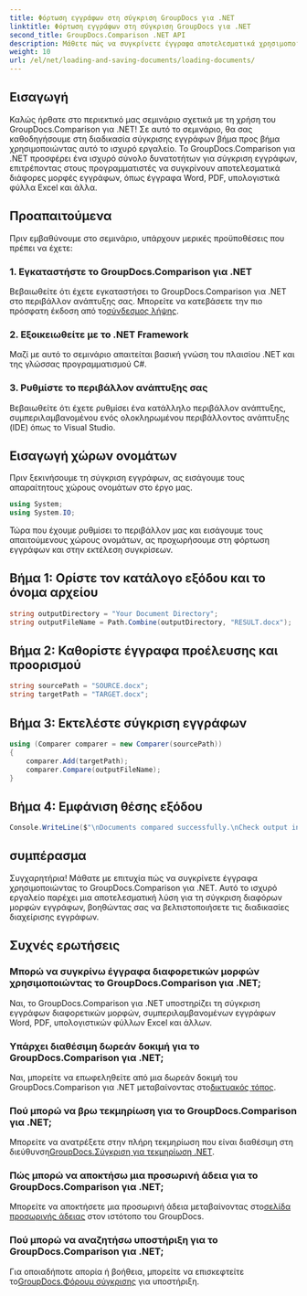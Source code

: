 ```yaml
---
title: Φόρτωση εγγράφων στη σύγκριση GroupDocs για .NET
linktitle: Φόρτωση εγγράφων στη σύγκριση GroupDocs για .NET
second_title: GroupDocs.Comparison .NET API
description: Μάθετε πώς να συγκρίνετε έγγραφα αποτελεσματικά χρησιμοποιώντας το GroupDocs.Comparison για .NET. Βελτιώστε τις διαδικασίες διαχείρισης εγγράφων σας.
weight: 10
url: /el/net/loading-and-saving-documents/loading-documents/
---
```

## Εισαγωγή
Καλώς ήρθατε στο περιεκτικό μας σεμινάριο σχετικά με τη χρήση του GroupDocs.Comparison για .NET! Σε αυτό το σεμινάριο, θα σας καθοδηγήσουμε στη διαδικασία σύγκρισης εγγράφων βήμα προς βήμα χρησιμοποιώντας αυτό το ισχυρό εργαλείο. Το GroupDocs.Comparison για .NET προσφέρει ένα ισχυρό σύνολο δυνατοτήτων για σύγκριση εγγράφων, επιτρέποντας στους προγραμματιστές να συγκρίνουν αποτελεσματικά διάφορες μορφές εγγράφων, όπως έγγραφα Word, PDF, υπολογιστικά φύλλα Excel και άλλα.
## Προαπαιτούμενα
Πριν εμβαθύνουμε στο σεμινάριο, υπάρχουν μερικές προϋποθέσεις που πρέπει να έχετε:
### 1. Εγκαταστήστε το GroupDocs.Comparison για .NET
 Βεβαιωθείτε ότι έχετε εγκαταστήσει το GroupDocs.Comparison για .NET στο περιβάλλον ανάπτυξης σας. Μπορείτε να κατεβάσετε την πιο πρόσφατη έκδοση από το[σύνδεσμος λήψης](https://releases.groupdocs.com/comparison/net/).
### 2. Εξοικειωθείτε με το .NET Framework
Μαζί με αυτό το σεμινάριο απαιτείται βασική γνώση του πλαισίου .NET και της γλώσσας προγραμματισμού C#.
### 3. Ρυθμίστε το περιβάλλον ανάπτυξης σας
Βεβαιωθείτε ότι έχετε ρυθμίσει ένα κατάλληλο περιβάλλον ανάπτυξης, συμπεριλαμβανομένου ενός ολοκληρωμένου περιβάλλοντος ανάπτυξης (IDE) όπως το Visual Studio.

## Εισαγωγή χώρων ονομάτων
Πριν ξεκινήσουμε τη σύγκριση εγγράφων, ας εισάγουμε τους απαραίτητους χώρους ονομάτων στο έργο μας.

```csharp
using System;
using System.IO;
```

Τώρα που έχουμε ρυθμίσει το περιβάλλον μας και εισάγουμε τους απαιτούμενους χώρους ονομάτων, ας προχωρήσουμε στη φόρτωση εγγράφων και στην εκτέλεση συγκρίσεων.
## Βήμα 1: Ορίστε τον κατάλογο εξόδου και το όνομα αρχείου
```csharp
string outputDirectory = "Your Document Directory";
string outputFileName = Path.Combine(outputDirectory, "RESULT.docx");
```
## Βήμα 2: Καθορίστε έγγραφα προέλευσης και προορισμού
```csharp
string sourcePath = "SOURCE.docx";
string targetPath = "TARGET.docx";
```
## Βήμα 3: Εκτελέστε σύγκριση εγγράφων
```csharp
using (Comparer comparer = new Comparer(sourcePath))
{
    comparer.Add(targetPath);
    comparer.Compare(outputFileName);
}
```
## Βήμα 4: Εμφάνιση θέσης εξόδου
```csharp
Console.WriteLine($"\nDocuments compared successfully.\nCheck output in {outputDirectory}.");
```

## συμπέρασμα
Συγχαρητήρια! Μάθατε με επιτυχία πώς να συγκρίνετε έγγραφα χρησιμοποιώντας το GroupDocs.Comparison για .NET. Αυτό το ισχυρό εργαλείο παρέχει μια αποτελεσματική λύση για τη σύγκριση διαφόρων μορφών εγγράφων, βοηθώντας σας να βελτιστοποιήσετε τις διαδικασίες διαχείρισης εγγράφων.
## Συχνές ερωτήσεις
### Μπορώ να συγκρίνω έγγραφα διαφορετικών μορφών χρησιμοποιώντας το GroupDocs.Comparison για .NET;
Ναι, το GroupDocs.Comparison για .NET υποστηρίζει τη σύγκριση εγγράφων διαφορετικών μορφών, συμπεριλαμβανομένων εγγράφων Word, PDF, υπολογιστικών φύλλων Excel και άλλων.
### Υπάρχει διαθέσιμη δωρεάν δοκιμή για το GroupDocs.Comparison για .NET;
 Ναι, μπορείτε να επωφεληθείτε από μια δωρεάν δοκιμή του GroupDocs.Comparison για .NET μεταβαίνοντας στο[δικτυακός τόπος](https://releases.groupdocs.com/).
### Πού μπορώ να βρω τεκμηρίωση για το GroupDocs.Comparison για .NET;
 Μπορείτε να ανατρέξετε στην πλήρη τεκμηρίωση που είναι διαθέσιμη στη διεύθυνση[GroupDocs.Σύγκριση για τεκμηρίωση .NET](https://tutorials.groupdocs.com/comparison/net/).
### Πώς μπορώ να αποκτήσω μια προσωρινή άδεια για το GroupDocs.Comparison για .NET;
 Μπορείτε να αποκτήσετε μια προσωρινή άδεια μεταβαίνοντας στο[σελίδα προσωρινής άδειας](https://purchase.groupdocs.com/temporary-license/) στον ιστότοπο του GroupDocs.
### Πού μπορώ να αναζητήσω υποστήριξη για το GroupDocs.Comparison για .NET;
 Για οποιαδήποτε απορία ή βοήθεια, μπορείτε να επισκεφτείτε το[GroupDocs.Φόρουμ σύγκρισης](https://forum.groupdocs.com/c/comparison/12) για υποστήριξη.